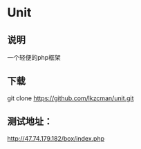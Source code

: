 # Unit

## 说明
一个轻便的php框架

## 下载
git clone https://github.com/lkzcman/unit.git

## 测试地址：
http://47.74.179.182/box/index.php

